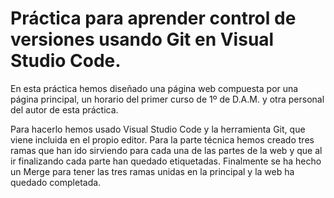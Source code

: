 # Práctica para aprender control de versiones usando Git en Visual Studio Code.

En esta práctica hemos diseñado una página web compuesta por una página principal, un horario
del primer curso de 1º de D.A.M. y otra personal del autor de esta práctica.

Para hacerlo hemos usado Visual Studio Code y la herramienta Git, que viene incluida en el propio editor.
Para la parte técnica hemos creado tres ramas que han ido sirviendo para cada una de las partes de la web
y que al ir finalizando cada parte han quedado etiquetadas. Finalmente se ha hecho un Merge para
tener las tres ramas unidas en la principal y la web ha quedado completada.
